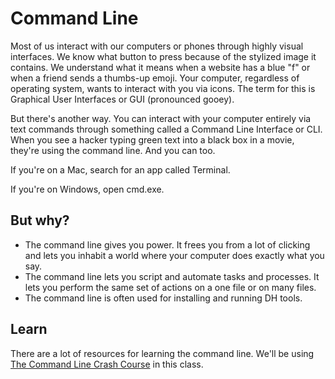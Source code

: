 # Command Line
Most of us interact with our computers or phones through highly visual interfaces. We know what button to press because of the stylized image it contains. We understand what it means when a website has a blue "f" or when a friend sends a thumbs-up emoji. Your computer, regardless of operating system, wants to interact with you via icons. The term for this is Graphical User Interfaces or GUI (pronounced gooey). 

But there's another way. You can interact with your computer entirely via text commands through something called a Command Line Interface or CLI. When you see a hacker typing green text into a black box in a movie, they're using the command line. And you can too. 

If you're on a Mac, search for an app called Terminal. 

If you're on Windows, open cmd.exe. 

## But why? 

* The command line gives you power. It frees you from a lot of clicking and lets you inhabit a world where your computer does exactly what you say. 
* The command line lets you script and automate tasks and processes. It lets you perform the same set of actions on a one file or on many files. 
* The command line is often used for installing and running DH tools. 


## Learn
There are a lot of resources for learning the command line. We'll be using [The Command Line Crash Course](http://cli.learncodethehardway.org/book/) in this class. 
